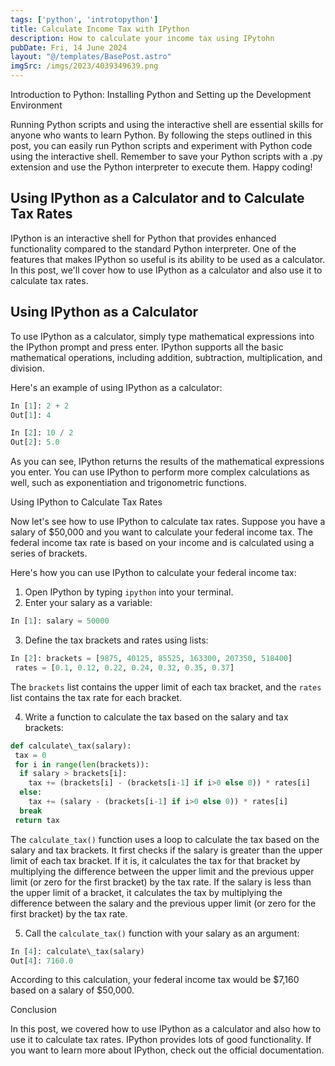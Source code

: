 ```yaml
---
tags: ['python', 'introtopython']
title: Calculate Income Tax with IPython 
description: How to calculate your income tax using IPytohn
pubDate: Fri, 14 June 2024
layout: "@/templates/BasePost.astro"
imgSrc: /imgs/2023/4039349639.png
---
```

Introduction to Python: Installing Python and Setting up the Development Environment


Running Python scripts and using the interactive shell are essential skills for anyone who wants to learn Python. By following the steps outlined in this post, you can easily run Python scripts and experiment with Python code using the interactive shell. Remember to save your Python scripts with a .py extension and use the Python interpreter to execute them. Happy coding!

## Using IPython as a Calculator and to Calculate Tax Rates

IPython is an interactive shell for Python that provides enhanced functionality compared to the standard Python interpreter. One of the features that makes IPython so useful is its ability to be used as a calculator. In this post, we'll cover how to use IPython as a calculator and also use it to calculate tax rates.

## Using IPython as a Calculator

To use IPython as a calculator, simply type mathematical expressions into the IPython prompt and press enter. IPython supports all the basic mathematical operations, including addition, subtraction, multiplication, and division.

Here's an example of using IPython as a calculator:


```python
In [1]: 2 + 2
Out[1]: 4

In [2]: 10 / 2
Out[2]: 5.0
```
As you can see, IPython returns the results of the mathematical expressions you enter. You can use IPython to perform more complex calculations as well, such as exponentiation and trigonometric functions.

Using IPython to Calculate Tax Rates

Now let's see how to use IPython to calculate tax rates. Suppose you have a salary of $50,000 and you want to calculate your federal income tax. The federal income tax rate is based on your income and is calculated using a series of brackets.

Here's how you can use IPython to calculate your federal income tax:

1. Open IPython by typing `ipython` into your terminal.
2. Enter your salary as a variable:


```python
In [1]: salary = 50000
```
3. Define the tax brackets and rates using lists:


```python
In [2]: brackets = [9875, 40125, 85525, 163300, 207350, 518400]
 rates = [0.1, 0.12, 0.22, 0.24, 0.32, 0.35, 0.37]
```
The `brackets` list contains the upper limit of each tax bracket, and the `rates` list contains the tax rate for each bracket.

4. Write a function to calculate the tax based on the salary and tax brackets:


```python
def calculate\_tax(salary):
 tax = 0
 for i in range(len(brackets)):
  if salary > brackets[i]:
    tax += (brackets[i] - (brackets[i-1] if i>0 else 0)) * rates[i]
  else:
    tax += (salary - (brackets[i-1] if i>0 else 0)) * rates[i]
  break
 return tax
```
The `calculate_tax()` function uses a loop to calculate the tax based on the salary and tax brackets. It first checks if the salary is greater than the upper limit of each tax bracket. If it is, it calculates the tax for that bracket by multiplying the difference between the upper limit and the previous upper limit (or zero for the first bracket) by the tax rate. If the salary is less than the upper limit of a bracket, it calculates the tax by multiplying the difference between the salary and the previous upper limit (or zero for the first bracket) by the tax rate.

5. Call the `calculate_tax()` function with your salary as an argument:


```python
In [4]: calculate\_tax(salary)
Out[4]: 7160.0
```
According to this calculation, your federal income tax would be $7,160 based on a salary of $50,000.

Conclusion

In this post, we covered how to use IPython as a calculator and also how to use it to calculate tax rates. IPython provides lots of good functionality. If you want to learn more about IPython, check out the official documentation.



